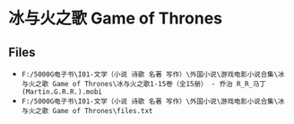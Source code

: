 # 冰与火之歌 Game of Thrones

## Files

- `F:/5000G电子书\I01-文学（小说 诗歌 名著 写作）\外国小说\游戏电影小说合集\冰与火之歌 Game of Thrones\冰与火之歌1-15卷（全15册） - 乔治 R_R_马丁(Martin.G.R.R.).mobi`
- `F:/5000G电子书\I01-文学（小说 诗歌 名著 写作）\外国小说\游戏电影小说合集\冰与火之歌 Game of Thrones\files.txt`

